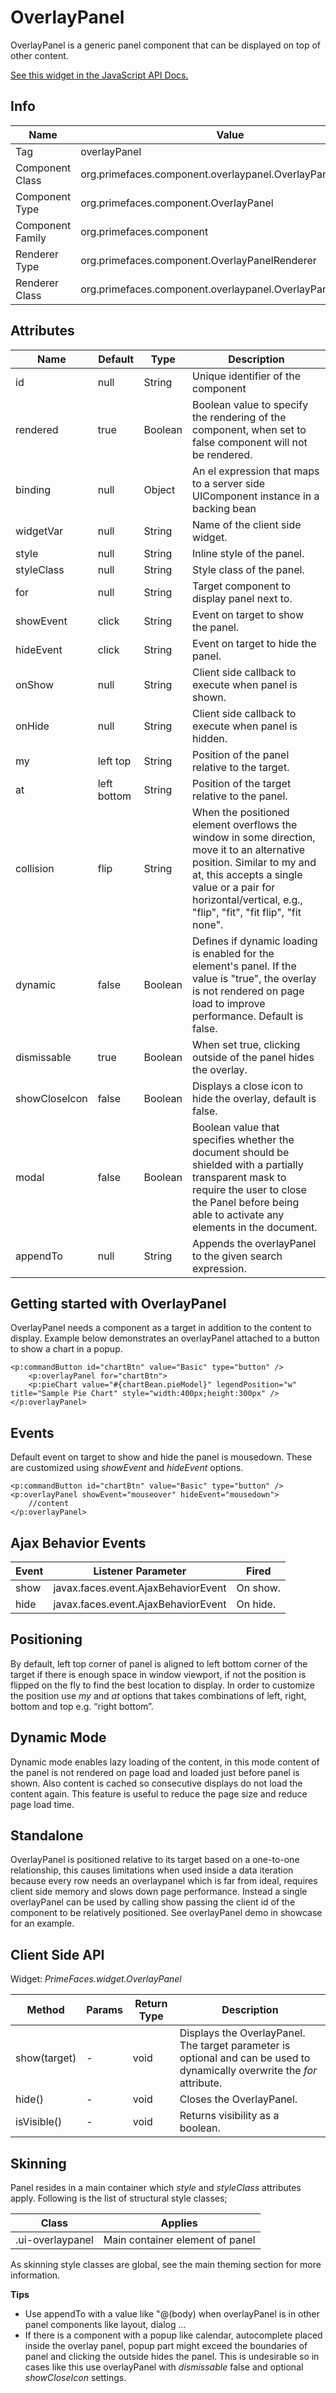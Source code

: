 # OverlayPanel

OverlayPanel is a generic panel component that can be displayed on top of other content.

[See this widget in the JavaScript API Docs.](../jsdocs/classes/src_primefaces.primefaces.widget.overlaypanel.html)

## Info

| Name | Value |
| --- | --- |
| Tag | overlayPanel
| Component Class | org.primefaces.component.overlaypanel.OverlayPanelRenderer
| Component Type | org.primefaces.component.OverlayPanel
| Component Family | org.primefaces.component |
| Renderer Type | org.primefaces.component.OverlayPanelRenderer
| Renderer Class | org.primefaces.component.overlaypanel.OverlayPanelRenderer

## Attributes

| Name | Default | Type | Description |
| --- | --- | --- | --- |
id | null | String | Unique identifier of the component
rendered | true | Boolean | Boolean value to specify the rendering of the component, when set to false component will not be rendered.
binding | null | Object | An el expression that maps to a server side UIComponent instance in a backing bean
widgetVar | null | String | Name of the client side widget.
style | null | String | Inline style of the panel.
styleClass | null | String | Style class of the panel.
for | null | String | Target component to display panel next to.
showEvent | click | String | Event on target to show the panel.
hideEvent | click | String | Event on target to hide the panel.
onShow | null | String | Client side callback to execute when panel is shown.
onHide | null | String | Client side callback to execute when panel is hidden.
my | left top | String | Position of the panel relative to the target.
at | left bottom | String | Position of the target relative to the panel.
collision | flip | String | When the positioned element overflows the window in some direction, move it to an alternative position. Similar to my and at, this accepts a single value or a pair for horizontal/vertical, e.g., "flip", "fit", "fit flip", "fit none".
dynamic | false | Boolean | Defines if dynamic loading is enabled for the element's panel. If the value is "true", the overlay is not rendered on page load to improve performance. Default is false.
dismissable | true | Boolean | When set true, clicking outside of the panel hides the overlay.
showCloseIcon | false | Boolean | Displays a close icon to hide the overlay, default is false.
modal | false | Boolean | Boolean value that specifies whether the document should be shielded with a partially transparent mask to require the user to close the Panel before being able to activate any elements in the document.
appendTo | null | String | Appends the overlayPanel to the given search expression.

## Getting started with OverlayPanel
OverlayPanel needs a component as a target in addition to the content to display. Example below
demonstrates an overlayPanel attached to a button to show a chart in a popup.

```xhtml
<p:commandButton id="chartBtn" value="Basic" type="button" />
    <p:overlayPanel for="chartBtn">
    <p:pieChart value="#{chartBean.pieModel}" legendPosition="w" title="Sample Pie Chart" style="width:400px;height:300px" />
</p:overlayPanel>
```

## Events
Default event on target to show and hide the panel is mousedown. These are customized using
_showEvent_ and _hideEvent_ options.

```xhtml
<p:commandButton id="chartBtn" value="Basic" type="button" />
<p:overlayPanel showEvent="mouseover" hideEvent="mousedown">
    //content
</p:overlayPanel>
```

## Ajax Behavior Events

| Event | Listener Parameter | Fired |
| --- | --- | --- |
| show | javax.faces.event.AjaxBehaviorEvent | On show.
| hide | javax.faces.event.AjaxBehaviorEvent | On hide.

## Positioning
By default, left top corner of panel is aligned to left bottom corner of the target if there is enough
space in window viewport, if not the position is flipped on the fly to find the best location to
display. In order to customize the position use _my_ and _at_ options that takes combinations of left,
right, bottom and top e.g. “right bottom”.

## Dynamic Mode
Dynamic mode enables lazy loading of the content, in this mode content of the panel is not rendered
on page load and loaded just before panel is shown. Also content is cached so consecutive displays
do not load the content again. This feature is useful to reduce the page size and reduce page load
time.

## Standalone
OverlayPanel is positioned relative to its target based on a one-to-one relationship, this causes
limitations when used inside a data iteration because every row needs an overlaypanel which is far
from ideal, requires client side memory and slows down page performance. Instead a single
overlayPanel can be used by calling show passing the client id of the component to be relatively
positioned. See overlayPanel demo in showcase for an example.

## Client Side API
Widget: _PrimeFaces.widget.OverlayPanel_

| Method | Params | Return Type | Description |
| --- | --- | --- | --- |
| show(target) | - | void | Displays the OverlayPanel. The target parameter is optional and can be used to dynamically overwrite the _for_ attribute.
| hide() | - | void | Closes the OverlayPanel.
| isVisible() | - | void | Returns visibility as a boolean.

## Skinning
Panel resides in a main container which _style_ and _styleClass_ attributes apply. Following is the list of
structural style classes;

| Class | Applies |
| --- | --- |
.ui-overlaypanel | Main container element of panel

As skinning style classes are global, see the main theming section for more information.

**Tips**

- Use appendTo with a value like "@(body) when overlayPanel is in other panel components like layout, dialog ...
- If there is a component with a popup like calendar, autocomplete placed inside the overlay panel,
    popup part might exceed the boundaries of panel and clicking the outside hides the panel. This is
    undesirable so in cases like this use overlayPanel with _dismissable_ false and optional
    _showCloseIcon_ settings.

